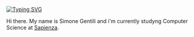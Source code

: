 <a href="https://git.io/typing-svg"><img src="https://readme-typing-svg.demolab.com?font=Fira+Code&pause=1000&color=4BF700&background=000000&center=true&vCenter=true&width=397&height=32&lines=Wake+up%2C+Neo..;Welcome+to+my+GitHub+page." alt="Typing SVG" /></a>


Hi there.
My name is Simone Gentili and i'm currently studyng Computer Science at [Sapienza](https://it.wikipedia.org/wiki/Universit%C3%A0_degli_Studi_di_Roma_%22La_Sapienza%22).
